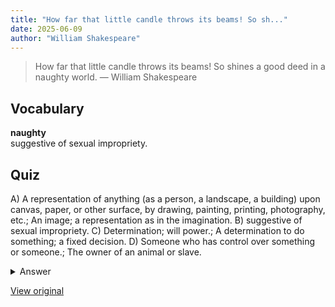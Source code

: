 ```yaml
---
title: "How far that little candle throws its beams! So sh..."
date: 2025-06-09
author: "William Shakespeare"
---
```


> How far that little candle throws its beams! So shines a good deed in a naughty world.
> — William Shakespeare

## Vocabulary
**naughty**  
suggestive of sexual impropriety.

## Quiz
A) A representation of anything (as a person, a landscape, a building) upon canvas, paper, or other surface, by drawing, painting, printing, photography, etc.; An image; a representation as in the imagination.
B) suggestive of sexual impropriety.
C) Determination; will power.; A determination to do something; a fixed decision.
D) Someone who has control over something or someone.; The owner of an animal or slave.

<details>
<summary>Answer</summary>
B) suggestive of sexual impropriety.
</details>

[View original](https://t.me/c/2696929880/284)

